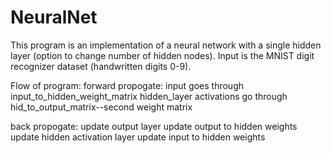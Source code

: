 # NeuralNet
This program is an implementation of a neural network with a single hidden layer (option to change number of hidden nodes).
Input is the MNIST digit recognizer dataset (handwritten digits 0-9).

Flow of program:
forward propogate:
input goes through input_to_hidden_weight_matrix
hidden_layer activations go through hid_to_output_matrix--second weight matrix

back propogate:
update output layer 
update output to hidden weights 
update hidden activation layer
update input to hidden weights
